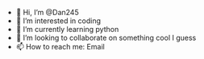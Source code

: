 - 👋 Hi, I’m @Dan245
- 👀 I’m interested in coding
- 🌱 I’m currently learning python
- 💞️ I’m looking to collaborate on something cool I guess
- 📫 How to reach me: Email

<!---
Dan245/Dan245 is a ✨ special ✨ repository because its `README.md` (this file) appears on your GitHub profile.
You can click the Preview link to take a look at your changes.
--->
